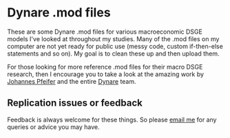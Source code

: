 # Dynare .mod files
These are some Dynare .mod files for various macroeconomic DSGE models I've looked at throughout my studies.
Many of the .mod files on my computer are not yet ready for public use (messy code, custom if-then-else statements and so on). My goal is to
clean these up and then upload them.

For those looking for more reference .mod files for their macro DSGE research, then I encourage you to take a look at the amazing work by
[Johannes Pfeifer](https://github.com/JohannesPfeifer/DSGE_mod) and the entire [Dynare](https://www.dynare.org/about/) team.

## Replication issues or feedback
Feedback is always welcome for these things. So please [email me](mailto:david.murakami@unimi.it) for any queries or advice you may have.
